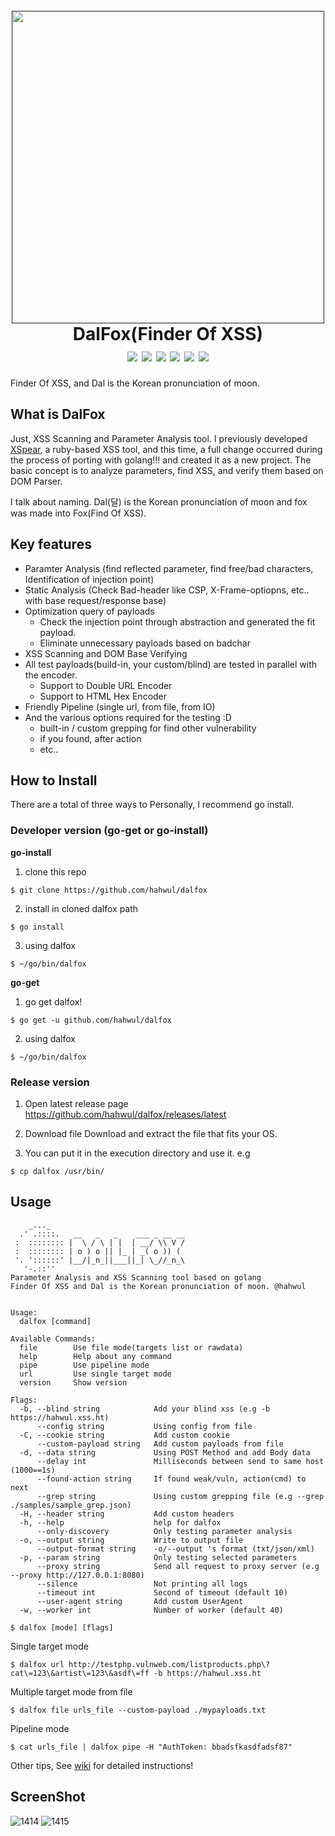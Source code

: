 <h1 align="center">
  <br>
  <a href=""><img src="https://user-images.githubusercontent.com/13212227/79072646-1cdd2500-7d1d-11ea-8a6d-d24301172a17.png" alt="" width="500px;"></a>
  <br>
  DalFox(Finder Of XSS)
  <br>
  <img src="https://img.shields.io/github/v/release/hahwul/dalfox?style=flat-square"> 
  <img src="https://img.shields.io/github/languages/top/hahwul/dalfox?style=flat-square"> <img src="https://api.codacy.com/project/badge/Grade/17cac7b8d1e849a688577f2bbdd6ecd0"> <a href="https://goreportcard.com/report/github.com/hahwul/dalfox"><img src="https://goreportcard.com/badge/github.com/hahwul/dalfox"></a> <img src="https://img.shields.io/github/issues-closed/hahwul/dalfox?style=flat-square"> 
<a href="https://twitter.com/intent/follow?screen_name=hahwul"><img src="https://img.shields.io/twitter/follow/hahwul?style=flat-square"></a>
</h1>
Finder Of XSS, and Dal is the Korean pronunciation of moon.

## What is DalFox
Just, XSS Scanning and Parameter Analysis tool. I previously developed [XSpear](https://github.com/hahwul/XSpear), a ruby-based XSS tool, and this time, a full change occurred during the process of porting with golang!!! and created it as a new project. The basic concept is to analyze parameters, find XSS, and verify them based on DOM Parser.

I talk about naming. Dal(달) is the Korean pronunciation of moon and fox was made into Fox(Find Of XSS).

## Key features

- Paramter Analysis (find reflected parameter, find free/bad characters, Identification of injection point)
- Static Analysis (Check Bad-header like CSP, X-Frame-optiopns, etc.. with base request/response base)
- Optimization query of payloads
  - Check the injection point through abstraction and generated the fit payload.
  - Eliminate unnecessary payloads based on badchar
- XSS Scanning and DOM Base Verifying
- All test payloads(build-in, your custom/blind) are tested in parallel with the encoder.
  - Support to Double URL Encoder
  - Support to HTML Hex Encoder
- Friendly Pipeline (single url, from file, from IO)
- And the various options required for the testing :D
  - built-in / custom grepping for find other vulnerability
  - if you found, after action
  - etc..

## How to Install
There are a total of three ways to Personally, I recommend go install.
### Developer version (go-get or go-install)
**go-install**
1) clone this repo
```
$ git clone https://github.com/hahwul/dalfox
```
2) install in cloned dalfox path
```
$ go install
```
3) using dalfox
```
$ ~/go/bin/dalfox
```

**go-get**
1) go get dalfox!
```
$ go get -u github.com/hahwul/dalfox
```
2) using dalfox
```
$ ~/go/bin/dalfox
```

### Release version
1) Open latest release page
https://github.com/hahwul/dalfox/releases/latest

2) Download file 
Download and extract the file that fits your OS.

3) You can put it in the execution directory and use it.
e.g 
```
$ cp dalfox /usr/bin/
```

## Usage
```plain
    _..._
  .' .::::.   __   _   _    ___ _ __ __
 :  :::::::: |  \ / \ | |  | __/ \\ V /
 :  :::::::: | o ) o || |_ | _( o )) (
 '. '::::::' |__/|_n_||___||_| \_//_n_\
   '-.::''
Parameter Analysis and XSS Scanning tool based on golang
Finder Of XSS and Dal is the Korean pronunciation of moon. @hahwul


Usage:
  dalfox [command]

Available Commands:
  file        Use file mode(targets list or rawdata)
  help        Help about any command
  pipe        Use pipeline mode
  url         Use single target mode
  version     Show version

Flags:
  -b, --blind string            Add your blind xss (e.g -b https://hahwul.xss.ht)
      --config string           Using config from file
  -C, --cookie string           Add custom cookie
      --custom-payload string   Add custom payloads from file
  -d, --data string             Using POST Method and add Body data
      --delay int               Milliseconds between send to same host (1000==1s)
      --found-action string     If found weak/vuln, action(cmd) to next
      --grep string             Using custom grepping file (e.g --grep ./samples/sample_grep.json)
  -H, --header string           Add custom headers
  -h, --help                    help for dalfox
      --only-discovery          Only testing parameter analysis
  -o, --output string           Write to output file
      --output-format string    -o/--output 's format (txt/json/xml)
  -p, --param string            Only testing selected parameters
      --proxy string            Send all request to proxy server (e.g --proxy http://127.0.0.1:8080)
      --silence                 Not printing all logs
      --timeout int             Second of timeout (default 10)
      --user-agent string       Add custom UserAgent
  -w, --worker int              Number of worker (default 40)
```

```
$ dalfox [mode] [flags]
```

Single target mode
```plain
$ dalfox url http://testphp.vulnweb.com/listproducts.php\?cat\=123\&artist\=123\&asdf\=ff -b https://hahwul.xss.ht
```

Multiple target mode from file
```plain
$ dalfox file urls_file --custom-payload ./mypayloads.txt
```

Pipeline mode
```plain
$ cat urls_file | dalfox pipe -H "AuthToken: bbadsfkasdfadsf87"
```

Other tips, See [wiki](https://github.com/hahwul/dalfox/wiki) for detailed instructions!


## ScreenShot
![1414](https://user-images.githubusercontent.com/13212227/80303671-97fa0d00-87ec-11ea-814c-96d623f842ec.png)
![1415](https://user-images.githubusercontent.com/13212227/80303674-9cbec100-87ec-11ea-8307-1eae2749a203.png)
